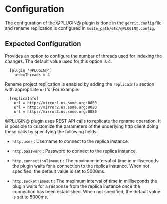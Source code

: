 Configuration
=============

The configuration of the @PLUGIN@ plugin is done in the `gerrit.config`
file and rename replication is configured in `$site_path/etc/@PLUGIN@.config`.

Expected Configuration
----------------------
Provides an option to configure the number of threads used for indexing
the changes. The default value used for this option is 4.

```
  [plugin "@PLUGIN@"]
    indexThreads = 4
```

Rename project replication is enabled by adding the `replicaInfo` section with appropriate `url`'s.
For example:
```
  [replicaInfo]
    url = http://mirror1.us.some.org:8080
    url = http://mirror2.us.some.org:8080
    url = http://mirror3.us.some.org:8080
```

@PLUGIN@ plugin uses REST API calls to replicate the rename operation. It is possible to customize
the parameters of the underlying http client doing these calls by specifying the following fields:

* `http.user` : Username to connect to the replica instance.

* `http.password` : Password to connect to the replica instance.

* `http.connectionTimeout` : The maximum interval of time in milliseconds the plugin waits for a
connection to the replica instance. When not specified, the default value is set to 5000ms.

* `http.socketTimeout` : The maximum interval of time in milliseconds the plugin waits for a response
from the replica instance once the connection has been established. When not specified, the default
value is set to 5000ms.

